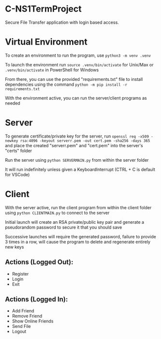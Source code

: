 # C-NS1TermProject
Secure File Transfer application with login based access.

# Virtual Environment
To create an environment to run the program, use ```python3 -m venv .venv```

To launch the environment run ```source .venv/bin/activate``` for Unix/Max or ```.venv/bin/activate``` in PowerShell for Windows

From there, you can use the provided "requirements.txt" file to install dependencies using the command ```python -m pip install -r requirements.txt```

With the environment active, you can run the server/client programs as needed

# Server
To generate certificate/private key for the server, run ```openssl req -x509 -newkey rsa:4096 -keyout serverr.pem -out cert.pem -sha256 -days 365``` and place the created "serverr.pem" and "cert.pem" into the server's "certs" folder

Run the server using ```python SERVERMAIN.py``` from within the server folder

It will run indefinitely unless given a KeyboardInterrupt (CTRL + C is default for VSCode)

# Client
With the server active, run the client program from within the client folder using ```python CLIENTMAIN.py``` to connect to the server

Initial launch will create an RSA private/public key pair and generate a pseudorandom password to secure it that you should save

Successive launches will require the generated password, failure to provide 3 times in a row, will cause the program to delete and regenerate entirely new keys

  ## Actions (Logged Out):
  - Register
  - Login
  - Exit

  ## Actions (Logged In):
  - Add Friend
  - Remove Friend
  - Show Online Friends
  - Send File
  - Logout